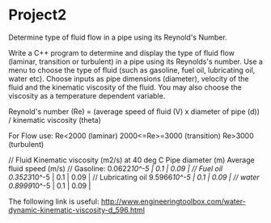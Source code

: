 # Project2
Determine type of fluid flow in a pipe using its Reynold's Number. 

Write a C++ program to determine and display the type of fluid flow (laminar, transition or turbulent) in a pipe using its Reynolds's number. Use a menu to choose the type of fluid (such as gasoline, fuel oil, lubricating oil, water etc). Choose inputs as pipe dimensions (diameter), velocity of the fluid and the kinematic viscosity of the fluid. You may also choose the viscosity as a temperature dependent variable.

Reynold's number (Re) = (average speed of fluid (V) x diameter of pipe (d)) / kinematic viscosity (theta)

For Flow use:
Re<2000 (laminar)
2000<=Re>=3000 (transition)
Re>3000 (turbulent)

//
Fluid
Kinematic viscosity (m2/s) at 40 deg C 
Pipe diameter (m)
Average fluid speed (m/s)
//
Gasoline: 
0.0622*10^-5 | 
0.1 | 
0.09 | 
//
Fuel oil
0.3523*10^-5 | 
0.1 | 
0.09 | 
//
Lubricating oil
9.5966*10^-5 | 
0.1 | 
0.09 | 
//
water
0.8999*10^-5 | 
0.1 | 
0.09 | 


The following link is useful:
http://www.engineeringtoolbox.com/water-dynamic-kinematic-viscosity-d_596.html
